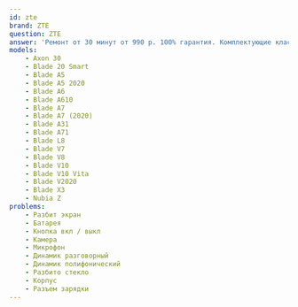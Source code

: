 ```yaml
---
id: zte
brand: ZTE
question: ZTE
answer: 'Ремонт от 30 минут от 990 р. 100% гарантия. Комплектующие класса "Original"'
models:
    - Axon 30
    - Blade 20 Smart
    - Blade A5
    - Blade A5 2020
    - Blade A6
    - Blade A610
    - Blade A7
    - Blade A7 (2020)
    - Blade A31
    - Blade A71
    - Blade L8
    - Blade V7
    - Blade V8
    - Blade V10
    - Blade V10 Vita
    - Blade V2020
    - Blade X3
    - Nubia Z
problems:
    - Разбит экран
    - Батарея
    - Кнопка вкл / выкл
    - Камера
    - Микрофон
    - Динамик разговорный
    - Динамик полифонический
    - Разбито стекло
    - Корпус
    - Разъем зарядки
---
```


